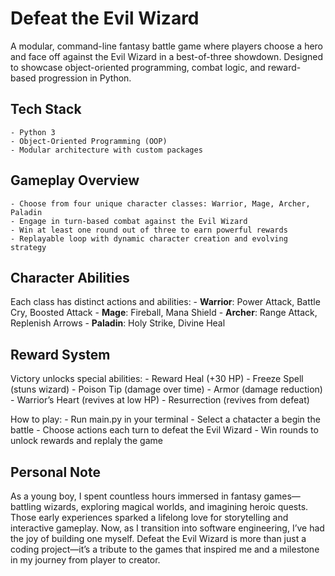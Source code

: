# Defeat the Evil Wizard

A modular, command-line fantasy battle game where players choose a hero and face off against the Evil Wizard in a best-of-three showdown. Designed to showcase object-oriented programming, combat logic, and reward-based progression in Python.

## Tech Stack
    - Python 3
    - Object-Oriented Programming (OOP)
    - Modular architecture with custom packages

## Gameplay Overview
    - Choose from four unique character classes: Warrior, Mage, Archer, Paladin
    - Engage in turn-based combat against the Evil Wizard
    - Win at least one round out of three to earn powerful rewards
    - Replayable loop with dynamic character creation and evolving strategy

## Character Abilities
Each class has distinct actions and abilities:
    - **Warrior**: Power Attack, Battle Cry, Boosted Attack
    - **Mage**: Fireball, Mana Shield
    - **Archer**: Range Attack, Replenish Arrows
    - **Paladin**: Holy Strike, Divine Heal

## Reward System
Victory unlocks special abilities:
    - Reward Heal (+30 HP)
    - Freeze Spell (stuns wizard)
    - Poison Tip (damage over time)
    - Armor (damage reduction)
    - Warrior’s Heart (revives at low HP)
    - Resurrection (revives from defeat)

How to play:
    - Run main.py in your terminal
    - Select a chatacter a begin the battle
    - Choose actions each turn to defeat the Evil Wizard
    - Win rounds to unlock rewards and replaly the game

## Personal Note

As a young boy, I spent countless hours immersed in fantasy games—battling wizards, exploring
magical worlds, and imagining heroic quests. Those early experiences sparked a lifelong love for 
storytelling and interactive gameplay. Now, as I transition into software engineering, I’ve had 
the joy of building one myself. Defeat the Evil Wizard is more than just a coding project—it’s a 
tribute to the games that inspired me and a milestone in my journey from player to creator.
